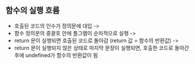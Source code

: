 ## 함수의 실행 흐름

* 호출된 코드의 인수가 정의문에 대입 ->                       
* 함수 정의문의 중괄호 안에  플그램이 순차적으로 실행 ->                            
* return 문이 실행되면 호출된 코드로 돌아감 (return 값 = 함수의 반환값) ->                       
* return 문이 실행되지 않은 상태로 마지막 문장이 실행되면, 호출한 코드로 돌아간 후에
undefined가 함수의 반환값이 됨

